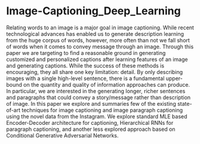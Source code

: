 # Image-Captioning_Deep_Learning
Relating words to an image is a major goal in image captioning. While recent technological advances has enabled us to generate description learning from the huge corpus of words, however, more often than not we fall short of words when it comes to convey message through an image. Through this paper we are targeting to find a reasonable ground in generating customized and personalized captions after learning features of an image and generating captions. While the success of these methods is encouraging, they all share one key limitation: detail. By only describing images with a single high-level sentence, there is a fundamental upper-bound on the quantity and quality of information approaches can produce. In particular, we are interested in the generating longer, richer sentences and paragraphs that could convey a story/message rather than description of image. In this paper we explore and summaries few of the existing state-of-art techniques for image captioning and image paragraph captioning using the novel data from the Instagram. We explore standard MLE based Encoder-Decoder architecture for captioning, Hierarchical RNNs for paragraph captioning, and another less explored approach based on Conditional Generative Adversarial Networks.
